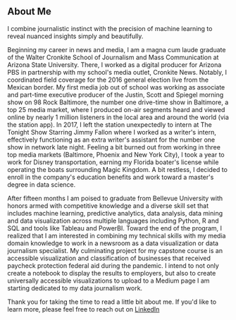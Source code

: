 ## About Me 

I combine journalistic instinct with the precision of machine learning to reveal nuanced insights simply and beautifully. 

Beginning my career in news and media, I am a magna cum laude graduate of the Walter Cronkite School of Journalism and Mass Communication at Arizona State University. 
There, I worked as a digital producer for Arizona PBS in partnership with my school's media outlet, Cronkite News. Notably, I coordinated field coverage for the 2016 general election live from the Mexican border. My first media job out of school was working as associate and part-time executive producer of the Justin, Scott and Spiegel morning show on 98 Rock Baltimore, the number one drive-time show in Baltimore, a top 25 media market, where I produced on-air segments heard and viewed online by nearly 1 million listeners in the local area and around the world (via the station app). In 2017, I left the station unexpectedly to intern at The Tonight Show Starring Jimmy Fallon where I worked as a writer's intern, effectively functioning as an extra writer's assistant for the number one show in network late night. Feeling a bit burned out from working in three top media markets (Baltimore, Phoenix and New York City), I took a year to work for Disney transportation, earning my Florida boater's license while operating the boats surrounding Magic Kingdom. A bit restless, I decided to enroll in the company's education benefits and work toward a master's degree in data science. 

After fifteen months I am poised to graduate from Bellevue University with honors armed with competitive knowledge and a diverse skill set that includes machine learning, predictive analytics, data analysis, data mining and data visualization across multiple languages including Python, R and SQL and tools like Tableau and PowerBI. Toward the end of the program, I realized that I am interested in combining my technical skills with my media domain knowledge to work in a newsroom as a data visualization or data journalism specialist. My culminating project for my capstone course is an accessible visualization and classification of businesses that received paycheck protection federal aid during the pandemic. I intend to not only create a notebook to display the results to employers, but also to create universally accessible visualizations to upload to a Medium page I am starting dedicated to my data journalism work. 

Thank you for taking the time to read a little bit about me. If you'd like to learn more, please feel free to reach out on [LinkedIn](https://www.linkedin.com/in/zach-quinn-75abbb123/)




